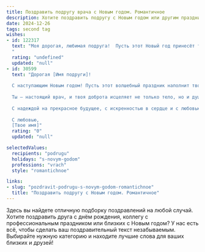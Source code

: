 ```yaml
---
title: Поздравить подругу врача с Новым годом. Романтичное
description: Хотите поздравить подругу с Новым годом или другим праздником? Наш ИИ создаст незабываемое поздравление, а вы обязательно выделитесь среди других.  
date: 2024-12-26
tags: second tag
wishes:
- id: 122317
  text: "Моя дорогая, любимая подруга!  Пусть этот Новый год принесёт тебе не только волшебство зимней сказки, но и исполнение самых сокровенных желаний.  Твоя доброта, отзывчивость и профессионализм, с которыми ты лечишь людей, – это настоящее чудо.  Пусть этот год будет полон любви, счастья и вдохновения, а все твои труды будут вознаграждены сторицей.  Я очень ценю тебя и желаю тебе всего самого прекрасного! С Новым годом!
  "
  rating: "undefined"
  updated: "null"
- id: 30599
  text: "Дорогая [Имя подруги]!
  
  С наступающим Новым годом! Пусть этот волшебный праздник наполнит твою жизнь яркими эмоциями и теплом, как ты наполняешь сердца своих пациентов заботой и светом.
  
  Ты — настоящий врач, и твоя доброта исцеляет не только тело, но и душу. Желаю, чтобы в новом году в твоей жизни было столько же радости, сколько счастья ты даришь другим. Пусть каждый день будет пронизан любовью, а каждая мечта обязательно сбывается.
  
  С надеждой на прекрасное будущее, с искренностью в сердце и с любовью к тебе, поздравляю тебя и желаю волшебства в каждом миге!
  
  С любовью,
  [Твое имя]"
  rating: "0"
  updated: "null"

selectedValues:
  recipients: "podrugu"
  holidays: "s-novym-godom"
  professions: "vrach"
  style: "romantichnoe"

links:
- slug: "pozdravit-podrugu-s-novym-godom-romantichnoe"
  title: "Поздравить подругу с Новым годом. Романтичное"
---
```


Здесь вы найдете отличную подборку поздравлений на любой случай. 
Хотите поздравить друга с днём рождения, коллегу с профессиональным праздником или близких с Новым годом? У нас есть всё, чтобы сделать ваш поздравительный текст незабываемым. Выбирайте нужную категорию и находите лучшие слова для ваших близких и друзей!
